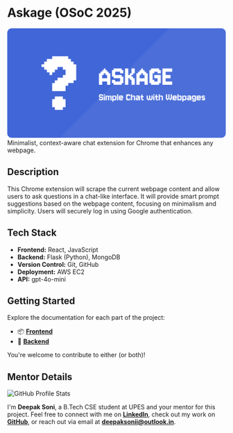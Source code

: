 # Askage (OSoC 2025)
![Askage Banner](https://raw.githubusercontent.com/upes-open/OSoC-25-Askage/refs/heads/main/assets/askage_banner_round.png?token=GHSAT0AAAAAADEMM25P3HRQS3XXBF73GZI22DCPS3Q)
Minimalist, context-aware chat extension for Chrome that enhances any webpage.

## Description
This Chrome extension will scrape the current webpage content and allow users to ask questions in a chat-like interface. It will provide smart prompt suggestions based on the webpage content, focusing on minimalism and simplicity. Users will securely log in using Google authentication.

## Tech Stack
- **Frontend:** React, JavaScript
- **Backend:** Flask (Python), MongoDB
- **Version Control:** Git, GitHub
- **Deployment:** AWS EC2
- **API:** gpt-4o-mini

## Getting Started
Explore the documentation for each part of the project:
- 📦 [**Frontend**](https://github.com/upes-open/OSoC-25-Askage/tree/main/frontend)
- 🔧 [**Backend**](https://github.com/upes-open/OSoC-25-Askage/tree/main/backend)

You're welcome to contribute to either (or both)!

## Mentor Details

<img width="300" alt="GitHub Profile Stats" src="https://github-readme-stats.vercel.app/api?username=diezo&show=reviews,discussions_started,discussions_answered,prs_merged,prs_merged_percentage"/>

I'm **Deepak Soni**, a B.Tech CSE student at UPES and your mentor for this project. Feel free to connect with me on [**LinkedIn**](https://linkedin.com/in/deepaksonii), check out my work on [**GitHub**](https://github.com/diezo), or reach out via email at **deepaksonii@outlook.in**.
